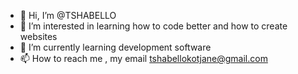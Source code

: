 - 👋 Hi, I’m @TSHABELLO
- 👀 I’m interested in learning how to code better and how to create websites
- 🌱 I’m currently learning development software
- 📫 How to reach me , my email tshabellokotjane@gmail.com

<!---
TSHABELLO/TSHABELLO is a ✨ special ✨ repository because its `README.md` (this file) appears on your GitHub profile.
You can click the Preview link to take a look at your changes.
--->
